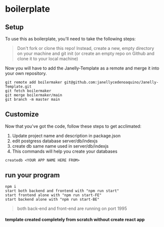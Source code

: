 # boilerplate

## Setup
To use this as boilerplate, you'll need to take the following steps:

> Don't fork or clone this repo! Instead, create a new, empty directory on your machine and git init (or create an empty repo on Github and clone it to your local machine)

Now you will have to add the Janelly-Template as a remote and merge it into your own repository.
```
git remote add boilermaker git@github.com:janellycedenoaquino/Janelly-Template.git
git fetch boilermaker
git merge boilermaker/main
git branch -m master main
```

## Customize
Now that you've got the code, follow these steps to get acclimated:

1. Update project name and description in package.json
2. edit postgress database server/db/indexjs
3. create db same name used in server/db/indexjs
4. This commands will help you create your databases
```
createdb <YOUR APP NAME HERE FROM>
```

## run your program
```
npm i
start both backend and frontend with "npm run start"
start frontend alone with "npm run start-FE"
start backend alone with "npm run start-BE"
```
> both back-end and front-end are running on port 1995

#### template created completely from scratch without create react app
